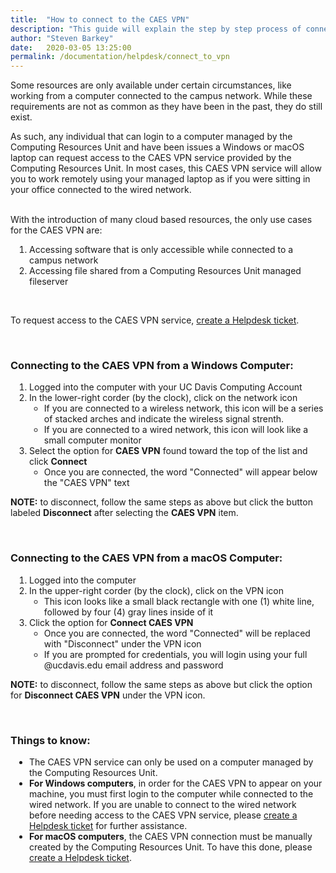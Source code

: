 ```yaml
---
title:  "How to connect to the CAES VPN"
description: "This guide will explain the step by step process of connecting to the CAES VPN provided by the Computing Resources Unit on your CAES Dean's Office managed computer."
author: "Steven Barkey"
date:   2020-03-05 13:25:00
permalink: /documentation/helpdesk/connect_to_vpn
---
```


<p><span class="discreet">Some resources are only available under certain circumstances, like working from a computer connected to the campus network.  While these requirements are not as common as they have been in the past, they do still exist.</span></p>
<p><span class="discreet">As such, any individual that can login to a computer managed by the Computing Resources Unit and have been issues a Windows or macOS laptop can request access to the CAES VPN service provided by the Computing Resources Unit.  In most cases, this CAES VPN service will allow you to work remotely using your managed laptop as if you were sitting in your office connected to the wired network.</span></p>
<br />
With the introduction of many cloud based resources, the only use cases for the CAES VPN are:
<ol style="PADDING-LEFT: 30px">
   <li>Accessing software that is only accessible while connected to a campus network</li>
   <li>Accessing file shared from a Computing Resources Unit managed fileserver</li>
</ol>
<br />
<p><span class="discreet">To request access to the CAES VPN service, <a class="external-link" href="https://caeshelp.ucdavis.edu" target="_blank">create a Helpdesk ticket</a>.</span></p>
<br />

<h3>Connecting to the CAES VPN from a Windows Computer: </h3>
<ol style="PADDING-LEFT: 30px">
   <li>Logged into the computer with your UC Davis Computing Account</li>
   <li>In the lower-right corder (by the clock), click on the network icon
       <ul>
           <li>If you are connected to a wireless network, this icon will be a series of stacked arches and indicate the wireless signal strenth.</li>
           <li>If you are connected to a wired network, this icon will look like a small computer monitor</li>
       </ul>
   </li>
   <li>Select the option for <b>CAES VPN</b> found toward the top of the list and click <b>Connect</b>
       <ul>
           <li>Once you are connected, the word "Connected" will appear below the "CAES VPN" text</li>
       </ul>
   </li>
</ol>
<p><span class="discreet"><b>NOTE:</b> to disconnect, follow the same steps as above but click the button labeled <b>Disconnect</b> after selecting the <b>CAES VPN</b> item.</span></p>
<br />

<h3>Connecting to the CAES VPN from a macOS Computer: </h3>
<ol style="PADDING-LEFT: 30px">
   <li>Logged into the computer</li>
   <li>In the upper-right corder (by the clock), click on the VPN icon
       <ul>
           <li>This icon looks like a small black rectangle with one (1) white line, followed by four (4) gray lines inside of it</li>
       </ul>
   </li>
   <li>Click the option for <b>Connect CAES VPN</b>
       <ul>
           <li>Once you are connected, the word "Connected" will be replaced with "Disconnect" under the VPN icon</li>
           <li>If you are prompted for credentials, you will login using your full @ucdavis.edu email address and password</li>
       </ul>
   </li>
</ol>
<p><span class="discreet"><b>NOTE:</b> to disconnect, follow the same steps as above but click the option for <b>Disconnect CAES VPN</b> under the VPN icon.</span></p>
<br />

<h3>Things to know:</h3>
<ul style="PADDING-LEFT: 30px">
    <li>The CAES VPN service can only be used on a computer managed by the Computing Resources Unit.</li>
    <li><b>For Windows computers</b>, in order for the CAES VPN to appear on your machine, you must first login to the computer while connected to the wired network.  If you are unable to connect to the wired network before needing access to the CAES VPN service, please <a class="external-link" href="https://caeshelp.ucdavis.edu" target="_blank">create a Helpdesk ticket</a> for further assistance.</li>
    <li><b>For macOS computers</b>, the CAES VPN connection must be manually created by the Computing Resources Unit.  To have this done, please <a class="external-link" href="https://caeshelp.ucdavis.edu" target="_blank">create a Helpdesk ticket</a>.</li>
</ul>
